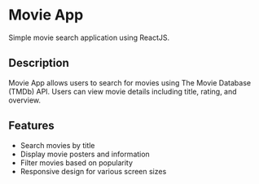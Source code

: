 # Movie App

Simple movie search application using ReactJS.

## Description

Movie App allows users to search for movies using The Movie Database (TMDb) API. Users can view movie details including title, rating, and overview.

## Features

- Search movies by title
- Display movie posters and information
- Filter movies based on popularity
- Responsive design for various screen sizes
